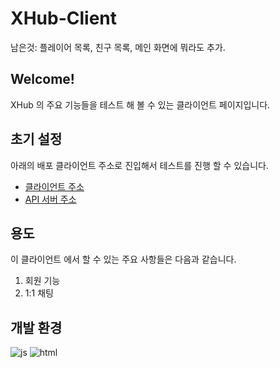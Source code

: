 # XHub-Client
남은것: 플레이어 목록, 친구 목록, 메인 화면에 뭐라도 추가.

## Welcome!
XHub 의 주요 기능들을 테스트 해 볼 수 있는 클라이언트 페이지입니다.

## 초기 설정
아래의 배포 클라이언트 주소로 진입해서 테스트를 진행 할 수 있습니다.

- [클라이언트 주소](https://exercisehub.github.io/XHub-Client/)
- [API 서버 주소](54.248.217.183)

## 용도
이 클라이언트 에서 할 수 있는 주요 사항들은 다음과 같습니다.

1. 회원 기능
2. 1:1 채팅

## 개발 환경
![js](https://img.shields.io/badge/JavaScript-F7DF1E?style=for-the-badge&logo=JavaScript&logoColor=white)
![html](https://img.shields.io/badge/HTML5-E34F26?style=for-the-badge&logo=html5&logoColor=white)